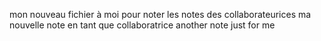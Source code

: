 mon nouveau fichier à moi pour noter les notes des collaborateurices
ma nouvelle note en tant que collaboratrice
another note just for me

